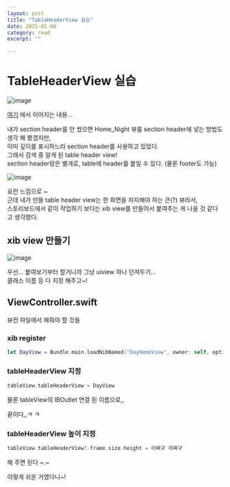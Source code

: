 ```yaml
---
layout: post
title: "TableHeaderView 실습" 
date: 2021-01-08
category: read 
excerpt: ""

---
```


# TableHeaderView 실습

![image](https://user-images.githubusercontent.com/28949235/103861685-25725880-5101-11eb-98a5-d13d5753d51a.png)

[여기](https://iamcho2.github.io/2021/01/08/scrollview-and-tableview) 에서 이어지는 내용...

내가 section header를 안 썼으면 Home_Night 뷰를 section header에 넣는 방법도 생각 해 봤겠지만,  
이미 깊이를 표시하느라 section header를 사용하고 있었다.  
그래서 검색 중 알게 된 table header view!  
section header랑은 별개로, table에 header를 붙일 수 있다. (물론 footer도 가능)

![image](https://user-images.githubusercontent.com/28949235/103975500-9e33ec00-51b7-11eb-9319-acc11956dd93.png)

요런 느낌으로 ~  
근데 내가 만들 table header view는 한 화면을 차지해야 하는 큰(?) 뷰라서,  
스토리보드에서 같이 작업하기 보다는 xib view를 만들어서 붙여주는 게 나을 것 같다고 생각했다.  

## xib view 만들기

![image](https://user-images.githubusercontent.com/28949235/103975743-43e75b00-51b8-11eb-84a6-1c92542153fe.png)

우선... 붙여보기부터 할거니까 그냥 uiview 하나 던져두기...  
클래스 이름 등 다 지정 해주고~! 

## ViewController.swift

뷰컨 파일에서 해줘야 할 것들

### xib register

```swift
let DayView = Bundle.main.loadNibNamed("DayHomeView", owner: self, options: nil)?.last as! UIView
```

### tableHeaderView 지정

``` swift
tableView.tableHeaderView = DayView 
```

물론 tableView의 IBOutlet 연결 된 이름으로,,



끝이다,,ㅋ ㅋ

### tableHeaderView 높이 지정

```swift
tableView.tableHeaderView?.frame.size.height = 어쩌구 저쩌구
```

해 주면 된다 ~.~

이렇게 쉬운 거였다니~!